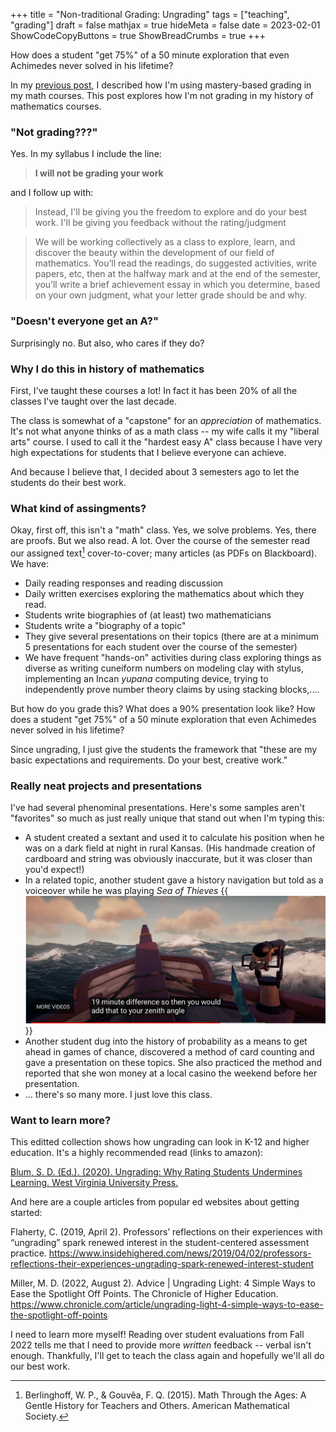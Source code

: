 +++
title = "Non-traditional Grading: Ungrading"
tags = ["teaching", "grading"]
draft = false
mathjax = true
hideMeta = false
date = 2023-02-01
ShowCodeCopyButtons = true
ShowBreadCrumbs = true
+++

How does a student "get 75%" of a 50 minute exploration that even Achimedes never solved in his lifetime? 
<!--more-->

In my [previous post](./non_traditional_grading1), I described how I'm using mastery-based grading in my math courses. This post explores how I'm not grading in my history of mathematics courses.

### "Not grading???"

Yes. In my syllabus I include the line: 

> **I will not be grading your work**

and I follow up with:

> Instead, I'll be giving you the freedom to explore and do your best work. I'll be giving you feedback without the rating/judgment

> We will be working collectively as a class to explore, learn, and discover the beauty within the development of our field of mathematics. You’ll read the readings, do suggested activities, write papers, etc, then at the halfway mark and at the end of the semester, you’ll write a brief achievement essay in which you determine, based on your own judgment, what your letter grade should be and why.

### "Doesn't everyone get an A?"

Surprisingly no.  But also, who cares if they do? 


### Why I do this in history of mathematics

First, I've taught these courses a lot! In fact it has been 20% of all the classes I've taught over the last decade.  

The class is somewhat of a "capstone" for an *appreciation* of mathematics. It's not what anyone thinks of as a math class -- my wife calls it my "liberal arts" course. I used to call it the "hardest easy A" class because I have very high expectations for students that I believe everyone can achieve.

And because I believe that, I decided about 3 semesters ago to let the students do their best work.

### What kind of assingments? 

Okay, first off, this isn't a "math" class. Yes, we solve problems. Yes, there are proofs. But we also read. A lot. Over the course of the semester read our assigned text[^1] cover-to-cover; many articles (as PDFs on Blackboard).  We have:
- Daily reading responses and reading discussion
- Daily written exercises exploring the mathematics about which they read.
- Students write biographies of (at least) two mathematicians
- Students write a "biography of a topic"
- They give several presentations on their topics (there are at a minimum 5 presentations for each student over the course of the semester)
- We have frequent "hands-on" activities during class exploring things as diverse as writing cuneiform numbers on modeling clay with stylus, implementing an Incan *yupana* computing device, trying to independently prove number theory claims by using stacking blocks,....

[^1]: Berlinghoff, W. P., & Gouvêa, F. Q. (2015). Math Through the Ages: A Gentle History for Teachers and Others. American Mathematical Society.


But how do you grade this?  What does a 90% presentation look like?  How does a student "get 75%" of a 50 minute exploration that even Achimedes never solved in his lifetime? 


Since ungrading, I just give the students the framework that "these are my basic expectations and requirements. Do your best, creative work."

### Really neat projects and presentations

I've had several phenominal presentations. Here's some samples aren't "favorites" so much as just really unique that stand out when I'm typing this:
- A student created a sextant and used it to calculate his position when he was on a dark field at night in rural Kansas.  (His handmade creation of cardboard and string was obviously inaccurate, but it was closer than you'd expect!)
- In a related topic, another student gave a history navigation but told as a voiceover while he was playing *Sea of Thieves*
{{<img src="ColtonMTAproject.png">}}
- Another student dug into the history of probability as a means to get ahead in games of chance, discovered a method of card counting and gave a presentation on these topics.  She also practiced the method and reported that she won money at a local casino the weekend before her presentation. 
- ... there's so many more. I just love this class.

### Want to learn more?

This editted collection shows how ungrading can look in K-12 and higher education. It's a highly recommended read (links to amazon):

[Blum, S. D. (Ed.). (2020). Ungrading: Why Rating Students Undermines Learning. West Virginia University Press.](https://www.amazon.com/Ungrading-Students-Undermines-Learning-Education/dp/1949199827)


And here are a couple articles from popular ed websites about getting started:

Flaherty, C. (2019, April 2). Professors’ reflections on their experiences with “ungrading” spark renewed interest in the student-centered assessment practice. https://www.insidehighered.com/news/2019/04/02/professors-reflections-their-experiences-ungrading-spark-renewed-interest-student

Miller, M. D. (2022, August 2). Advice | Ungrading Light: 4 Simple Ways to Ease the Spotlight Off Points. The Chronicle of Higher Education. https://www.chronicle.com/article/ungrading-light-4-simple-ways-to-ease-the-spotlight-off-points



I need to learn more myself! Reading over student evaluations from Fall 2022 tells me that I need to provide more *written* feedback -- verbal isn't enough.  Thankfully, I'll get to teach the class again and hopefully we'll all do our best work.


<!-- for a future post 
### What do I need to do differently going forward?

Looking over my Fall 2022 student evaluations, the number one comment is that they wanted more *written* feedback. That's definitely fair. Although I gave lots of verbal conversations with them after presentations or submitted papers, I tended to speak it not to write it.  This suggests to me that "ungrading" next time will still need written comments. 

//-->